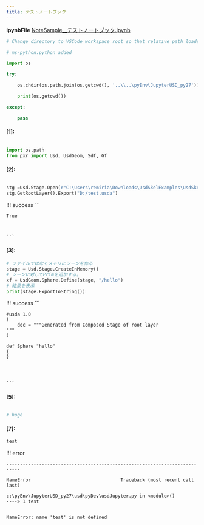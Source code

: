 ```yaml
---
title: テストノートブック
---
```

**ipynbFile** [NoteSample__テストノートブック.ipynb](https://github.com/fereria/reincarnation_tech/blob/master/notebooks/NoteSample__テストノートブック.ipynb)
```python
# Change directory to VSCode workspace root so that relative path loads work correctly. Turn this addition off with the DataScience.changeDirOnImportExport setting

# ms-python.python added

import os

try:

	os.chdir(os.path.join(os.getcwd(), '..\\..\pyEnv\JupyterUSD_py27'))

	print(os.getcwd())

except:

	pass


```


#### [1]:


```python

import os.path
from pxr import Usd, UsdGeom, Sdf, Gf

```


#### [2]:


```python

stg =Usd.Stage.Open(r"C:\Users\remiria\Downloads\UsdSkelExamples\UsdSkelExamples\HumanFemale\HumanFemale.walk.usd")
stg.GetRootLayer().Export("D:/test.usda")

```

!!! success
    ```




    True



    ```


#### [3]:


```python
# ファイルではなくメモリにシーンを作る
stage = Usd.Stage.CreateInMemory()
# シーンに対してPrimを追加する。
xf = UsdGeom.Sphere.Define(stage, "/hello")
# 結果を表示
print(stage.ExportToString())

```

!!! success
    ```

    #usda 1.0
    (
        doc = """Generated from Composed Stage of root layer 
    """
    )
    
    def Sphere "hello"
    {
    }
    
    
    

    ```


#### [5]:


```python

# hoge


```



#### [7]:


```python
test

```

!!! error


    ---------------------------------------------------------------------------

    NameError                                 Traceback (most recent call last)

    c:\pyEnv\JupyterUSD_py27\usd\pyDev\usdJupyter.py in <module>()
    ----> 1 test
    

    NameError: name 'test' is not defined


